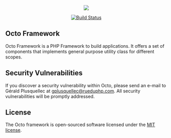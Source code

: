 <p align="center"><a href="https://github.com/rueduphp" target="_blank"><img src="https://avatars3.githubusercontent.com/u/22199444?v=3&s=460" style="max-with: 250px; height: auto;"></a></p>

<p align="center">
<a href="https://travis-ci.org/rueduphp/octo"><img src="https://travis-ci.org/rueduphp/octo.svg" alt="Build Status"></a>
</p>

## Octo Framework

Octo Framework is a PHP Framework to build applications.
It offers a set of components that implements general purpose
utility class for different scopes.

## Security Vulnerabilities

If you discover a security vulnerability within Octo, please send an e-mail to Gérald Plusquellec at gplusquellec@rueduphp.com. All security vulnerabilities will be promptly addressed.

## License

The Octo framework is open-sourced software licensed under the [MIT license](http://opensource.org/licenses/MIT).
